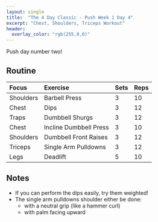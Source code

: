 ```yaml
---
layout: single
title:  "The 4 Day Classic - Push Week 1 Day 4"
excerpt: "Chest, Shoulders, Triceps Workout"
header:
  overlay_color: "rgb(255,0,0)"
---
```

Push day number two!

## Routine

| Focus | Exercise | Sets | Reps |
|:-|:-|:-|:-|
|Shoulders|Barbell Press|3|10|
|Chest|Dips|3|12|
|Traps|Dumbbell Shurgs|3|12|
|Chest|Incline Dumbbell Press|3|10|
|Shoulders|Dumbbell Front Raises|3|12|
|Triceps|Single Arm Pulldowns|3|12|
|Legs|Deadlift|5|10|

## Notes

- If you can perform the dips easily, try them weighted!
- The single arm pulldowns shoulder either be done:
  - with a neutral grip (like a hammer curl)
  - with palm facing upward
